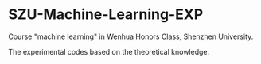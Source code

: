 # SZU-Machine-Learning-EXP

Course "machine learning" in Wenhua Honors Class, Shenzhen University.

The experimental codes based on the theoretical knowledge.
